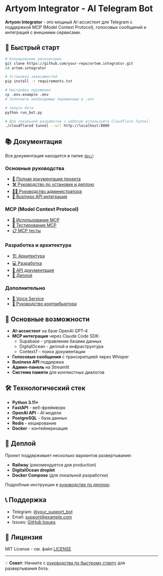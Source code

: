 # Artyom Integrator - AI Telegram Bot

**Artyom Integrator** - это мощный AI-ассистент для Telegram с поддержкой MCP (Model Context Protocol), голосовых сообщений и интеграций с внешними сервисами.

## 🚀 Быстрый старт

```bash
# Клонирование репозитория
git clone https://github.com/your-repo/artem.integrator.git
cd artem.integrator

# Установка зависимостей
pip install -r requirements.txt

# Настройка окружения
cp .env.example .env
# Заполните необходимые переменные в .env

# Запуск бота
python run_bot.py

# Для локальной разработки с webhook используйте Cloudflare Tunnel:
./cloudflared tunnel --url http://localhost:8000
```

## 📚 Документация

Вся документация находится в папке [`doc/`](./doc/):

### Основные руководства
- [📖 Полная документация проекта](./doc/PROJECT_README.md)
- [🛠️ Руководство по установке и деплою](./doc/CLONE_AND_DEPLOY_GUIDE.md)
- [👨‍💼 Руководство администратора](./doc/ADMIN_GUIDE.md)
- [🏢 Business API интеграция](./doc/BUSINESS_API_GUIDE.md)

### MCP (Model Context Protocol)
- [🔌 Использование MCP](./doc/MCP_USAGE.md)
- [🧪 Тестирование MCP](./doc/MCP_TESTING.md)
- [📋 MCP тесты](./doc/MCP_TESTS.md)

### Разработка и архитектура
- [🏗️ Архитектура](./doc/architecture/)
- [💻 Разработка](./doc/development/)
- [🔧 API документация](./doc/api/)
- [🚀 Деплой](./doc/deployment/)

### Дополнительно
- [🎤 Voice Service](./doc/VOICE_SERVICE.md)
- [🤝 Руководство контрибьютора](./doc/CONTRIBUTING.md)

## 🌟 Основные возможности

- **AI-ассистент** на базе OpenAI GPT-4
- **MCP интеграция** через Claude Code SDK:
  - Supabase - управление базами данных
  - DigitalOcean - деплой и инфраструктура
  - Context7 - поиск документации
- **Голосовые сообщения** с транскрипцией через Whisper
- **Business API** поддержка
- **Админ-панель** на Streamlit
- **Система памяти** для контекстных диалогов

## 🛠️ Технологический стек

- **Python 3.11+**
- **FastAPI** - веб-фреймворк
- **OpenAI API** - AI модели
- **PostgreSQL** - база данных
- **Redis** - кеширование
- **Docker** - контейнеризация

## 🚀 Деплой

Проект поддерживает несколько вариантов развертывания:

- **Railway** (рекомендуется для production)
- **DigitalOcean droplet**
- **Docker Compose** (для локальной разработки)


Подробные инструкции в [руководстве по деплою](./doc/deployment/).

## 📞 Поддержка

- Telegram: [@your_support_bot](https://t.me/your_support_bot)
- Email: support@example.com
- Issues: [GitHub Issues](https://github.com/your-repo/artem.integrator/issues)

## 📄 Лицензия

MIT License - см. файл [LICENSE](./LICENSE)

---

💡 **Совет**: Начните с [руководства по быстрому старту](./doc/CLONE_AND_DEPLOY_GUIDE.md) для развертывания бота.